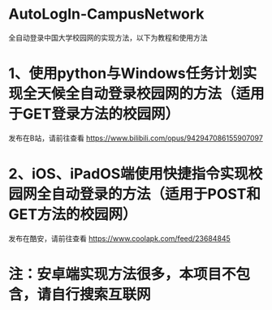 # AutoLogIn-CampusNetwork
全自动登录中国大学校园网的实现方法，以下为教程和使用方法

# 1、使用python与Windows任务计划实现全天候全自动登录校园网的方法（适用于GET登录方法的校园网）
发布在B站，请前往查看 https://www.bilibili.com/opus/942947086155907097

# 2、iOS、iPadOS端使用快捷指令实现校园网全自动登录的方法（适用于POST和GET方法的校园网）
发布在酷安，请前往查看 https://www.coolapk.com/feed/23684845

# 注：安卓端实现方法很多，本项目不包含，请自行搜索互联网
